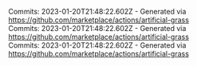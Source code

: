 Commits: 2023-01-20T21:48:22.602Z - Generated via https://github.com/marketplace/actions/artificial-grass
<br>
Commits: 2023-01-20T21:48:22.602Z - Generated via https://github.com/marketplace/actions/artificial-grass
<br>
Commits: 2023-01-20T21:48:22.602Z - Generated via https://github.com/marketplace/actions/artificial-grass
<br>
